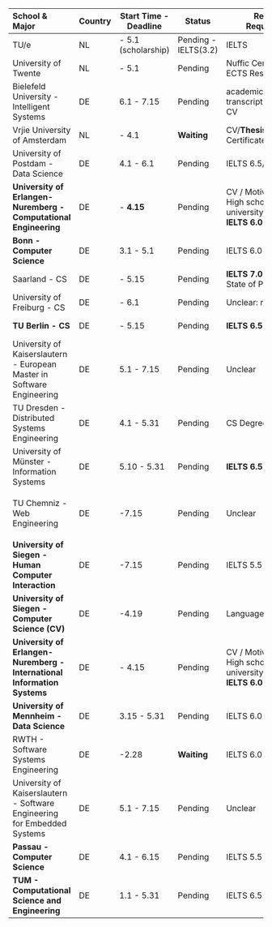 | School & Major            | Country | Start Time - Deadline           | Status                 | Remained Requirements                       | Comments |
| :---------------------- | ------- | ------------------ | ---------------------- | ------------------------------------------- | -------- |
| TU/e                    | NL      |  - 5.1 (scholarship) | Pending  - IELTS(3.2) | IELTS                                       |  |
| University of Twente | NL | - 5.1 | Pending | Nuffic Certificate/15 ECTS Research Project |  |
| Bielefeld University - Intelligent Systems | DE | 6.1 - 7.15 | Pending | academic certificates / transcript of records / CV | Easy? |
| Vrjie University of Amsterdam | NL | - 4.1 | **Waiting** | CV/**Thesis**/Nuffic Certificate/IELTS:6.5/6.0 | Clear to Apply Now |
| University of Postdam - Data Science | DE | 4.1 - 6.1 | Pending  | IELTS 6.5/6.0 | [Futher info](https://www.uni-potsdam.de/en/studium/application-enrollment/application-master/consecutive.html) |
|  **University of Erlangen-Nuremberg - Computational Engineering** | DE | - **4.15** | Pending | CV / Motivation Letter / High school certificate / university certificates / **IELTS 6.0**| [Projects taught in Engilish](https://www.fau.eu/study/prospective-students/degree-programmes/international-degree-programmes/degree-programmes-taught-exclusively-in-english/) , [Further Info](https://www.ce.studium.fau.eu/prospective-students/application-%20master/) |
| **Bonn - Computer Science** | DE | 3.1 - 5.1 | Pending | IELTS 6.0 | [Further Info](https://www.informatik.uni-bonn.de/en/for-students/master-of-science-in-computer-science/application?set_language=en) |
| Saarland - CS | DE | - 5.15 | Pending | **IELTS 7.0** / 2 LOR / CV / State of Purpose /   | [Requirements](https://informatics-campus.saarland/en/studium-studies/master-english/) |
| University of Freiburg - CS | DE | - 6.1 | Pending | Unclear: regular docs | [Further Info](http://www.studium.uni-freiburg.de/en/program-offerings/masters/info/181) |
| **TU Berlin - CS** | DE | - 5.15 | Pending | **IELTS 6.5** | [Further Info](https://www.eecs.tu-berlin.de/menue/studium_und_lehre/studiengaenge/informatik_computer_science/master/computer_science_stupo_2015/bewerbung_und_zulassung/parameter/en/) / [checklist](https://www.studsek.tu-berlin.de/menue/graduate_admissions/masterbewerbung/checkliste_fuer_eine_bewerbung_zum_masterstudium/parameter/en/) |
| University of Kaiserslautern - European Master in Software Engineering | DE | 5.1 - 7.15 | Pending | Unclear | [Apply Docs](https://www.uni-kl.de/fileadmin/ha-4/45-FernStudienang/Studienrechtlich/1145-09-01-Checklist_Application_documents.pdf) / 学校一般，可以保底 |
| TU Dresden - Distributed Systems Engineering | DE | 4.1 - 5.31 | Pending | CS Degree / IELTS 6.0 | [Further Info](https://tu-dresden.de/studium/vor-dem-studium/studienangebot/sins/sins_studiengang?autoid=49#admission_req) |
| University of Münster - Information Systems | DE | 5.10 - 5.31 | Pending | **IELTS 6.5** | [Further Info](https://www.wi.uni-muenster.de/prospective-students/our-courses-study/master-science-information-systems) / 很友好 |
| TU Chemniz - Web Engineering | DE | -7.15 | Pending | Unclear | [Further Info](https://www.tu-chemnitz.de/informatik/studium/studiengaenge/index.php?page=ma_we_en#allgemein) / 学校一般，可保底，但不推荐 |
| **University of Siegen - Human Computer Interaction** | DE | -7.15 | Pending | IELTS 5.5 | [Further Info](http://www.uni-siegen.de/zsb/studienangebot/master/hci.html.en?lang=en) |
| **University of Siegen - Computer Science (CV)** | DE | -4.19 | Pending | Language : English | [Further Info](http://www.uni-siegen.de/zsb/studienangebot/master/computerscience.html.en) |
| **University of Erlangen-Nuremberg - International Information Systems** | DE | - 4.15 | Pending | CV / Motivation Letter / High school certificate / university certificates / **IELTS 6.0**| [Projects taught in Engilish](https://www.fau.eu/study/prospective-students/degree-programmes/international-degree-programmes/degree-programmes-taught-exclusively-in-english/) , [Further Info](https://www.ce.studium.fau.eu/prospective-students/application-%20master/) |
| **University of Mennheim - Data Science** | DE | 3.15 - 5.31 | Pending | IELTS 6.0 | [Further Info](https://www.uni-mannheim.de/en/academics/programs/mannheim-master-in-data-science/#c35955) |
| RWTH - Software Systems Engineering | DE | -2.28 | **Waiting** | IELTS 6.0 | No NC, [Further Info](http://www.rwth-aachen.de/cms/root/Studium/Vor-dem-Studium/Studiengaenge/Liste-Aktuelle-Studiengaenge/Studiengangbeschreibung/~bnhr/Software-Systems-Engineering-M-Sc/?lidx=1) / [App](http://www.rwth-aachen.de/go/id/dqml/lidx/1) |
| University of Kaiserslautern - Software Engineering for Embedded Systems |  DE | 5.1 - 7.15 | Pending | Unclear | [Apply Docs](https://www.uni-kl.de/fileadmin/ha-4/45-FernStudienang/Studienrechtlich/1145-09-01-Checklist_Application_documents.pdf) / 学校一般，可以保底 |
| **Passau - Computer Science** | DE | 4.1 - 6.15 | Pending | IELTS 5.5 | [More Info](http://www.uni-passau.de/en/msc-computer-science/) |
| **TUM - Computational Science and Engineering** | DE | 1.1 - 5.31 | Pending | IELTS 6.5 / [Requirement](https://www.tum.de/en/studies/degree-programs/detail/computational-science-and-engineering-cse-master-of-science-msc/) | [Application](https://www.tum.de/en/studies/application-and-acceptance/online-application/tumonline-application-master-for-international-students/) |